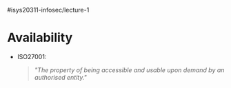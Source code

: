 #isys20311-infosec/lecture-1 
# Availability

- ISO27001:
	>*"The property of being accessible and usable upon demand by an authorised entity."*

 